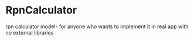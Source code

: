 # RpnCalculator


rpn calculator model- for anyone who wants to implement it in real app with no external libraries

